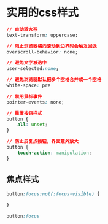 # 实用的css样式

```css
// 自动转大写
text-transform: uppercase;
```

```css
// 阻止浏览器横向滚动到边界时会触发回退
overscroll-behavior: none;
```

```css
// 避免文字被选中
user-selected:none;
```

```css
// 避免浏览器默认把多个空格合并成一个空格
white-space: pre
```

```css
// 禁用鼠标事件
pointer-events: none;
```

```css
// 重置按钮样式
button {
    all: unset;
}
```

```css
// 防止反复点按钮，界面意外放大
button {
    touch-action: manipulation;
}
```

## 焦点样式

```css
button:focus:not(:focus-visible) {
    
}

button:focus
```
